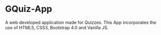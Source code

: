 # GQuiz-App
A web developed application made for Quizzes. This App incorporates the use of HTML5, CSS3, Bootstrap 4.0 and Vanilla JS.

